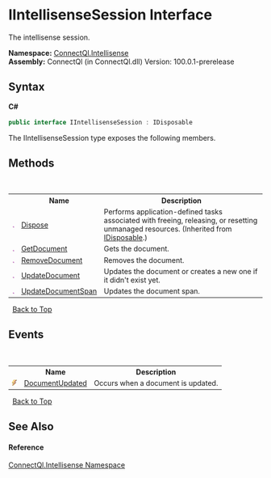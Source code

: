 # IIntellisenseSession Interface
 

The intellisense session.

**Namespace:**&nbsp;<a href="N_ConnectQl_Intellisense">ConnectQl.Intellisense</a><br />**Assembly:**&nbsp;ConnectQl (in ConnectQl.dll) Version: 100.0.1-prerelease

## Syntax

**C#**<br />
``` C#
public interface IIntellisenseSession : IDisposable
```

The IIntellisenseSession type exposes the following members.


## Methods
&nbsp;<table><tr><th></th><th>Name</th><th>Description</th></tr><tr><td>![Public method](media/pubmethod.gif "Public method")</td><td><a href="http://msdn2.microsoft.com/en-us/library/es4s3w1d" target="_blank">Dispose</a></td><td>
Performs application-defined tasks associated with freeing, releasing, or resetting unmanaged resources.
 (Inherited from <a href="http://msdn2.microsoft.com/en-us/library/aax125c9" target="_blank">IDisposable</a>.)</td></tr><tr><td>![Public method](media/pubmethod.gif "Public method")</td><td><a href="M_ConnectQl_Intellisense_IIntellisenseSession_GetDocument">GetDocument</a></td><td>
Gets the document.</td></tr><tr><td>![Public method](media/pubmethod.gif "Public method")</td><td><a href="M_ConnectQl_Intellisense_IIntellisenseSession_RemoveDocument">RemoveDocument</a></td><td>
Removes the document.</td></tr><tr><td>![Public method](media/pubmethod.gif "Public method")</td><td><a href="M_ConnectQl_Intellisense_IIntellisenseSession_UpdateDocument">UpdateDocument</a></td><td>
Updates the document or creates a new one if it didn't exist yet.</td></tr><tr><td>![Public method](media/pubmethod.gif "Public method")</td><td><a href="M_ConnectQl_Intellisense_IIntellisenseSession_UpdateDocumentSpan">UpdateDocumentSpan</a></td><td>
Updates the document span.</td></tr></table>&nbsp;
<a href="#iintellisensesession-interface">Back to Top</a>

## Events
&nbsp;<table><tr><th></th><th>Name</th><th>Description</th></tr><tr><td>![Public event](media/pubevent.gif "Public event")</td><td><a href="E_ConnectQl_Intellisense_IIntellisenseSession_DocumentUpdated">DocumentUpdated</a></td><td>
Occurs when a document is updated.</td></tr></table>&nbsp;
<a href="#iintellisensesession-interface">Back to Top</a>

## See Also


#### Reference
<a href="N_ConnectQl_Intellisense">ConnectQl.Intellisense Namespace</a><br />